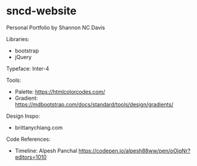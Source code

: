 # sncd-website
Personal Portfolio by Shannon NC Davis

Libraries: 
- bootstrap
- jQuery
  
Typeface: Inter-4

Tools:
- Palette: https://htmlcolorcodes.com/
- Gradient: https://mdbootstrap.com/docs/standard/tools/design/gradients/

Design Inspo:
- brittanychiang.com

Code References:
- Timeline: Alpesh Panchal https://codepen.io/alpesh88ww/pen/oOjqNr?editors=1010


